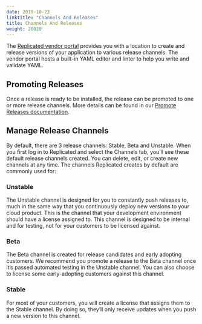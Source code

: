 ```yaml
---
date: 2019-10-23
linktitle: "Channels And Releases"
title: Channels And Releases
weight: 20020
---
```


The [Replicated vendor portal](https://vendor.replicated.com) provides you with a location to create and release versions of your application to various release channels. 
The vendor portal hosts a built-in YAML editor and linter to help you write and validate YAML.

## Promoting Releases
Once a release is ready to be installed, the release can be promoted to one or more release channels. 
More details can be found in our [Promote Releases documentation](/vendor/packaging/promoting-releases).

## Manage Release Channels
By default, there are 3 release channels: Stable, Beta and Unstable. When you first log in to Replicated and select the Channels tab, you’ll see these default release channels created. 
You can delete, edit, or create new channels at any time. 
The channels Replicated creates by default are commonly used for:

### Unstable
The Unstable channel is designed for you to constantly push releases to, much in the same way that you continuously deploy new versions to your cloud product. 
This is the channel that your development environment should have a license assigned to. 
This channel is designed to be internal and for testing, not for your customers to be licensed against.

### Beta
The Beta channel is created for release candidates and early adopting customers. 
We recommend you promote a release to the Beta channel once it’s passed automated testing in the Unstable channel. 
You can also choose to license some early-adopting customers against this channel.

### Stable
For most of your customers, you will create a license that assigns them to the Stable channel. 
By doing so, they’ll only receive updates when you push a new version to this channel.
